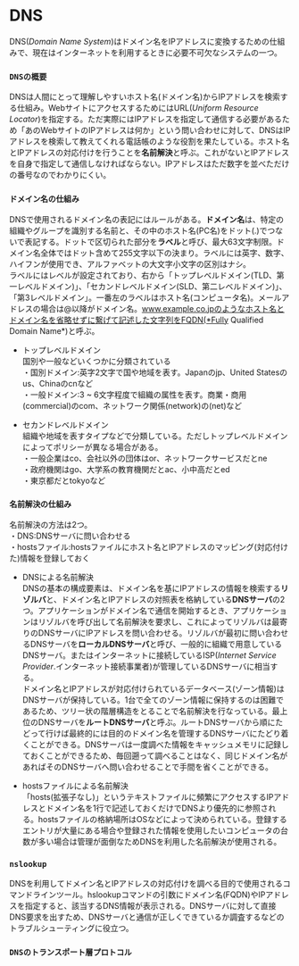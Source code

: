 # DNS
DNS(*Domain Name System*)はドメイン名をIPアドレスに変換するための仕組みで、現在はインターネットを利用するときに必要不可欠なシステムの一つ。

### `DNSの概要`
DNSは人間にとって理解しやすいホスト名(ドメイン名)からIPアドレスを検索する仕組み。WebサイトにアクセスするためにはURL(*Uniform Resource Locator*)を指定する。ただ実際にはIPアドレスを指定して通信する必要があるため「あのWebサイトのIPアドレスは何か」という問い合わせに対して、DNSはIPアドレスを検索して教えてくれる電話帳のような役割を果たしている。ホスト名とIPアドレスの対応付けを行うことを**名前解決**と呼ぶ。これがないとIPアドレスを自身で指定して通信しなければならない。IPアドレスはただ数字を並べただけの番号なのでわかりにくい。

### `ドメイン名の仕組み`
DNSで使用されるドメイン名の表記にはルールがある。**ドメイン名**は、特定の組織やグループを識別する名前と、その中のホスト名(PC名)をドット(.)でつないで表記する。ドットで区切られた部分を**ラベル**と呼び、最大63文字制限。ドメイン名全体ではドット含めて255文字以下の決まり。ラベルには英字、数字、ハイフンが使用でき、アルファベットの大文字小文字の区別はナシ。  
ラベルにはレベルが設定されており、右から「トップレベルドメイン(TLD、第一レベルドメイン)」、「セカンドレベルドメイン(SLD、第二レベルドメイン)」、「第3レベルドメイン」。一番左のラベルはホスト名(コンピュータ名)。メールアドレスの場合は@以降がドメイン名。www.example.co.jpのようなホスト名とドメイン名を省略せずに繋げて記述した文字列をFQDN(*Fully Qualified Domain Name*)と呼ぶ。

- トップレベルドメイン  
国別や一般などいくつかに分類されている  
・国別ドメイン:英字2文字で国や地域を表す。Japanのjp、United Statesのus、Chinaのcnなど  
・一般ドメイン:3 ~ 6文字程度で組織の属性を表す。商業・商用(commercial)のcom、ネットワーク関係(network)の(net)など

- セカンドレベルドメイン  
組織や地域を表すタイプなどで分類している。ただしトップレベルドメインによってポリシーが異なる場合がある。  
・一般企業はco、会社以外の団体はor、ネットワークサービスだとne  
・政府機関はgo、大学系の教育機関だとac、小中高だとed  
・東京都だとtokyoなど

### `名前解決の仕組み`
名前解決の方法は2つ。  
・DNS:DNSサーバに問い合わせる  
・hostsファイル:hostsファイルにホスト名とIPアドレスのマッピング(対応付けた)情報を登録しておく
- DNSによる名前解決  
DNSの基本の構成要素は、ドメイン名を基にIPアドレスの情報を検索する**リゾルバ**と、ドメイン名とIPアドレスの対照表を格納している**DNSサーバ**の2つ。アプリケーションがドメイン名で通信を開始するとき、アプリケーションはリゾルバを呼び出して名前解決を要求し、これによってリゾルバは最寄りのDNSサーバにIPアドレスを問い合わせる。リゾルバが最初に問い合わせるDNSサーバを**ローカルDNSサーバ**と呼び、一般的に組織で用意しているDNSサーバ。またはインターネットに接続しているISP(*Internet Service Provider*.インターネット接続事業者)が管理しているDNSサーバに相当する。  
ドメイン名とIPアドレスが対応付けられているデータベース(ゾーン情報)はDNSサーバが保持している。1台で全てのゾーン情報に保持するのは困難であるため、ツリー状の階層構造をとることで名前解決を行なっている。最上位のDNSサーバを**ルートDNSサーバ**と呼ぶ。ルートDNSサーバから順にたどって行けば最終的には目的のドメイン名を管理するDNSサーバにたどり着くことができる。DNSサーバは一度調べた情報をキャッシュメモリに記録しておくことができるため、毎回遡って調べることはなく、同じドメイン名があればそのDNSサーバへ問い合わせることで手間を省くことができる。

- hostsファイルによる名前解決  
「hosts(拡張子なし)」というテキストファイルに頻繁にアクセスするIPアドレスとドメイン名を1行で記述しておくだけでDNSより優先的に参照される。hostsファイルの格納場所はOSなどによって決められている。登録するエントリが大量にある場合や登録された情報を使用したいコンピュータの台数が多い場合は管理が面倒なためDNSを利用した名前解決が使用される。

### `nslookup`
DNSを利用してドメイン名とIPアドレスの対応付けを調べる目的で使用されるコマンドラインツール。hslookupコマンドの引数にドメイン名(FQDN)やIPアドレスを指定すると、該当するDNS情報が表示される。DNSサーバに対して直接DNS要求を出すため、DNSサーバと通信が正しくできているか調査するなどのトラブルシューティングに役立つ。

### `DNSのトランスポート層プロトコル`
